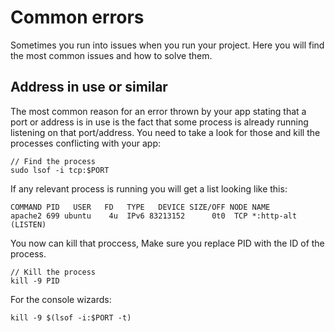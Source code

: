 # Common errors

Sometimes you run into issues when you run your project. Here you will find the most common issues and how to solve them.

## Address in use or similar

The most common reason for an error thrown by your app stating that a port or address is in use is the fact that some process is already running listening on that port/address. You need to take a look for those and kill the processes conflicting with your app:

    // Find the process
    sudo lsof -i tcp:$PORT

If any relevant process is running you will get a list looking like this:

    COMMAND PID   USER   FD   TYPE   DEVICE SIZE/OFF NODE NAME
    apache2 699 ubuntu    4u  IPv6 83213152      0t0  TCP *:http-alt (LISTEN)
    
You now can kill that proccess, Make sure you replace PID with the ID of the process.

    // Kill the process
    kill -9 PID
    
For the console wizards:

    kill -9 $(lsof -i:$PORT -t)